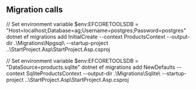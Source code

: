 ﻿## Migration calls

// Set environment variable
$env:EFCORETOOLSDB = "Host=localhost;Database=ag;Username=postgres;Password=postgres"
dotnet ef migrations add InitialCreate --context ProductsContext --output-dir .\Migrations\Npgsql\ --startup-project ..\StartProject.Asp\StartProject.Asp.csproj


// Set environment variable
$env:EFCORETOOLSDB = "DataSource=products.sqlite"
dotnet ef migrations add NewDefaults --context SqliteProductsContext --output-dir .\Migrations\Sqlite\ --startup-project ..\StartProject.Asp\StartProject.Asp.csproj
